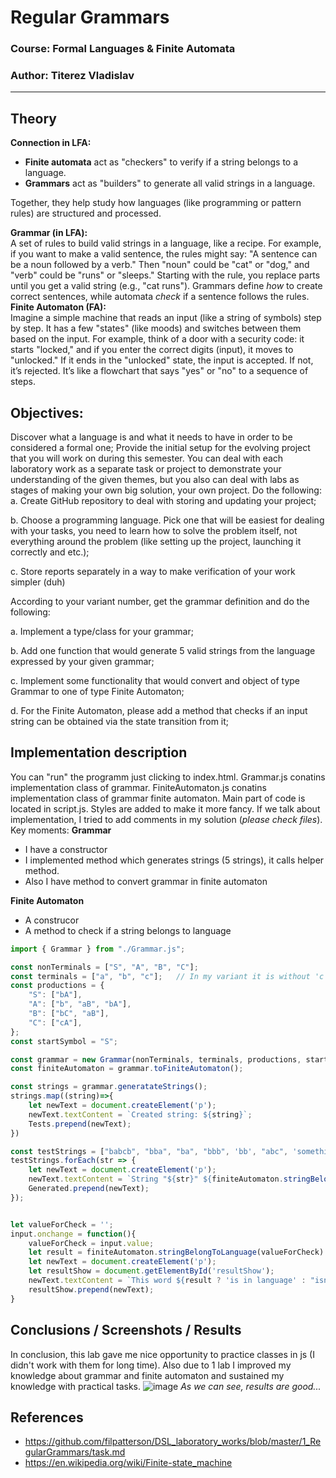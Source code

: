 # Regular Grammars

### Course: Formal Languages & Finite Automata
### Author: Titerez Vladislav

----

## Theory
**Connection in LFA:**  
- **Finite automata** act as "checkers" to verify if a string belongs to a language.  
- **Grammars** act as "builders" to generate all valid strings in a language.
  
Together, they help study how languages (like programming or pattern rules) are structured and processed.

**Grammar (in LFA):**  
A set of rules to build valid strings in a language, like a recipe. For example, if you want to make a valid sentence, the rules might say: "A sentence can be a noun followed by a verb." Then "noun" could be "cat" or "dog," and "verb" could be "runs" or "sleeps." Starting with the rule, you replace parts until you get a valid string (e.g., "cat runs"). Grammars define *how* to create correct sentences, while automata *check* if a sentence follows the rules.
**Finite Automaton (FA):**  
Imagine a simple machine that reads an input (like a string of symbols) step by step. It has a few "states" (like moods) and switches between them based on the input. For example, think of a door with a security code: it starts "locked," and if you enter the correct digits (input), it moves to "unlocked." If it ends in the "unlocked" state, the input is accepted. If not, it’s rejected. It’s like a flowchart that says "yes" or "no" to a sequence of steps.
## Objectives:
Discover what a language is and what it needs to have in order to be considered a formal one;
Provide the initial setup for the evolving project that you will work on during this semester. You can deal with each laboratory work as a separate task or project to demonstrate your understanding of the given themes, but you also can deal with labs as stages of making your own big solution, your own project. Do the following:
a. Create GitHub repository to deal with storing and updating your project;

b. Choose a programming language. Pick one that will be easiest for dealing with your tasks, you need to learn how to solve the problem itself, not everything around the problem (like setting up the project, launching it correctly and etc.);

c. Store reports separately in a way to make verification of your work simpler (duh)

According to your variant number, get the grammar definition and do the following:

a. Implement a type/class for your grammar;

b. Add one function that would generate 5 valid strings from the language expressed by your given grammar;

c. Implement some functionality that would convert and object of type Grammar to one of type Finite Automaton;

d. For the Finite Automaton, please add a method that checks if an input string can be obtained via the state transition from it;

## Implementation description

You can "run" the programm just clicking to index.html. Grammar.js conatins implementation class of grammar.  FiniteAutomaton.js conatins implementation class of grammar finite automaton. Main part of code is located in script.js. Styles are added to make it more fancy.
If we talk about implementation, I tried to add comments in my solution (*please check files*). Key moments:
**Grammar**
- I have a constructor
- I implemented method which generates strings (5 strings), it calls helper method.
- Also I have method to convert grammar in finite automaton

**Finite Automaton**
- A construcor
- A method to check if a string belongs to language


```js
import { Grammar } from "./Grammar.js";

const nonTerminals = ["S", "A", "B", "C"];
const terminals = ["a", "b", "c"];   // In my variant it is without 'c', but I suppose it is misspell
const productions = {
    "S": ["bA"],
    "A": ["b", "aB", "bA"],
    "B": ["bC", "aB"],
    "C": ["cA"], 
};
const startSymbol = "S";

const grammar = new Grammar(nonTerminals, terminals, productions, startSymbol);
const finiteAutomaton = grammar.toFiniteAutomaton();

const strings = grammar.generatateStrings();
strings.map((string)=>{
    let newText = document.createElement('p');
    newText.textContent = `Created string: ${string}`;  
    Tests.prepend(newText);
})

const testStrings = ["babcb", "bba", "ba", "bbb", 'bb', "abc", 'something', 'babc'];
testStrings.forEach(str => {
    let newText = document.createElement('p');
    newText.textContent = `String "${str}" ${finiteAutomaton.stringBelongToLanguage(str) ? "belongs" : "doesn't belong"} to the language`;
    Generated.prepend(newText);
});


let valueForCheck = '';
input.onchange = function(){
    valueForCheck = input.value;
    let result = finiteAutomaton.stringBelongToLanguage(valueForCheck)
    let newText = document.createElement('p');
    let resultShow = document.getElementById('resultShow');
    newText.textContent = `This word ${result ? 'is in language' : "isn't in language"}`;
    resultShow.prepend(newText);
}
```
## Conclusions / Screenshots / Results
In conclusion, this lab gave me nice opportunity to practice classes in js (I didn't work with them for long time). Also due to 1 lab I improved my knowledge about grammar and finite automaton and sustained my knowledge with practical tasks. 
![image](https://github.com/user-attachments/assets/b2c0978f-42e7-4c19-bbc9-d5a8838d05ae)
*As we can see, results are good...*

## References
- https://github.com/filpatterson/DSL_laboratory_works/blob/master/1_RegularGrammars/task.md
- https://en.wikipedia.org/wiki/Finite-state_machine

